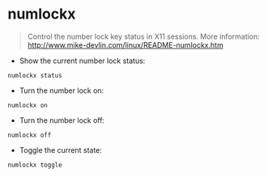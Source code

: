 # numlockx

> Control the number lock key status in X11 sessions.
> More information: <http://www.mike-devlin.com/linux/README-numlockx.htm>

- Show the current number lock status:

`numlockx status`

- Turn the number lock on:

`numlockx on`

- Turn the number lock off:

`numlockx off`

- Toggle the current state:

`numlockx toggle`
